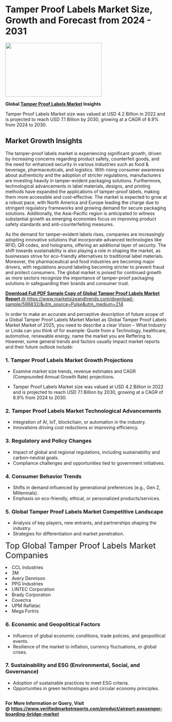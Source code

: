 <H1>Tamper Proof Labels Market Size, Growth and Forecast from 2024 - 2031</H1><img class="aligncenter size-medium wp-image-584254" src="https://thirdeyenews.in/wp-content/uploads/2024/09/Global-Market-Research-300x168.jpeg" alt="" width="300" height="168" /><p><strong>Global&nbsp;<a href="https://www.marketsizeandtrends.com/download-sample/596832/&amp;utm_source=Pulse&amp;utm_medium=214">Tamper Proof Labels Market</a> Insights</strong></p><p>Tamper Proof Labels Market size was valued at USD 4.2 Billion in 2022 and is projected to reach USD 7.1 Billion by 2030, growing at a CAGR of 6.9% from 2024 to 2030.</p><p><h2>Market Growth Insights</h2> <p>The tamper-proof labels market is experiencing significant growth, driven by increasing concerns regarding product safety, counterfeit goods, and the need for enhanced security in various industries such as food & beverage, pharmaceuticals, and logistics. With rising consumer awareness about authenticity and the adoption of stricter regulations, manufacturers are investing heavily in tamper-evident packaging solutions. Furthermore, technological advancements in label materials, designs, and printing methods have expanded the applications of tamper-proof labels, making them more accessible and cost-effective. The market is expected to grow at a robust pace, with North America and Europe leading the charge due to stringent regulatory frameworks and growing demand for secure packaging solutions. Additionally, the Asia-Pacific region is anticipated to witness substantial growth as emerging economies focus on improving product safety standards and anti-counterfeiting measures.</p> <p><a href="sample-download-link"></a></p> <p>As the demand for tamper-evident labels rises, companies are increasingly adopting innovative solutions that incorporate advanced technologies like RFID, QR codes, and holograms, offering an additional layer of security. The shift towards sustainability is also playing a role in shaping the market, as businesses strive for eco-friendly alternatives to traditional label materials. Moreover, the pharmaceutical and food industries are becoming major drivers, with regulations around labeling becoming stricter to prevent fraud and protect consumers. The global market is poised for continued growth as more sectors recognize the importance of tamper-proof packaging solutions in safeguarding their brands and consumer trust.</p> <p><a href="get-more-info-link"></p><p><span class=""><strong>Download Full PDF Sample Copy of Global Tamper Proof Labels Market Report</strong> @ <a href="https://www.marketsizeandtrends.com/download-sample/596832/&amp;utm_source=Pulse&amp;utm_medium=214" target="_blank">https://www.marketsizeandtrends.com/download-sample/596832/&amp;utm_source=Pulse&amp;utm_medium=214</a></span></p><p>In order to make an accurate and perceptive description of future scope of a Global&nbsp;Tamper Proof Labels Market Market as Global&nbsp;Tamper Proof Labels Market Market of 2025, you need to describe a clear Vision &ndash; What Industry or Linda can you think of for example: Quote from a Technology, healthcare, automotive, renewable energy, name the market you are Reffering to. However, some general trends and factors usually impact market reports and their future outlook include:</p><h3>1.&nbsp;<strong>Tamper Proof Labels Market Growth Projections</strong></h3><ul><li>Examine market size trends, revenue estimates and CAGR (Compounded Annual Growth Rate) projections.</li><li><p>Tamper Proof Labels Market size was valued at USD 4.2 Billion in 2022 and is projected to reach USD 7.1 Billion by 2030, growing at a CAGR of 6.9% from 2024 to 2030.</p></li></ul><h3>2.&nbsp;<strong>Tamper Proof Labels Market Technological Advancements</strong></h3><ul><li>Integration of AI, IoT, blockchain, or automation in the industry.</li><li>Innovations driving cost reductions or improving efficiency.</li></ul><h3>3.&nbsp;<strong>Regulatory and Policy Changes</strong></h3><ul><li>Impact of global and regional regulations, including sustainability and carbon-neutral goals.</li><li>Compliance challenges and opportunities tied to government initiatives.</li></ul><h3>4.&nbsp;<strong>Consumer Behavior Trends</strong></h3><ul><li>Shifts in demand influenced by generational preferences (e.g., Gen Z, Millennials).</li><li>Emphasis on eco-friendly, ethical, or personalized products/services.</li></ul><h3>5.&nbsp;<strong>Global Tamper Proof Labels Market Competitive Landscape</strong></h3><ul><li>Analysis of key players, new entrants, and partnerships shaping the industry.</li><li>Strategies for differentiation and market penetration.</li></ul><p data-pm-slice="1 1 []"><span style="color: inherit; font-family: inherit; font-size: 25px;">Top Global Tamper Proof Labels Market Companies</span></p><div class="" data-test-id=""><p><li>CCL Industries</li><li> 3M</li><li> Avery Dennison</li><li> PPG Industries</li><li> LINTEC Corporation</li><li> Brady Corporation</li><li> Covectra</li><li> UPM Raflatac</li><li> Mega Fortris</li></p></div><h3>6.&nbsp;<strong>Economic and Geopolitical Factors</strong></h3><ul><li>Influence of global economic conditions, trade policies, and geopolitical events.</li><li>Resilience of the market to inflation, currency fluctuations, or global crises.</li></ul><h3>7.&nbsp;<strong>Sustainability and ESG (Environmental, Social, and Governance)</strong></h3><ul><li>Adoption of sustainable practices to meet ESG criteria.</li><li>Opportunities in green technologies and circular economy principles.</li></ul><h2><strong style="font-size: 14px;">For More Information or Query, Visit @&nbsp;</strong><a style="background-color: #ffffff; font-size: 14px;" href="https://www.marketsizeandtrends.com/report/tamper-proof-labels-market/" target="_blank">https://www.verifiedmarketreports.com/product/airport-passenger-boarding-bridge-market</a></h2>
